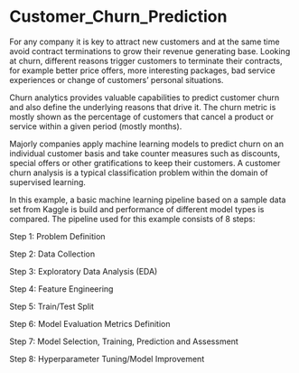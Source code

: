 # Customer_Churn_Prediction
For any company it is key to attract new customers and at the same time avoid contract terminations to grow their revenue generating base. Looking at churn, different reasons trigger customers to terminate their contracts, for example better price offers, more interesting packages, bad service experiences or change of customers’ personal situations.

Churn analytics provides valuable capabilities to predict customer churn and also define the underlying reasons that drive it. The churn metric is mostly shown as the percentage of customers that cancel a product or service within a given period (mostly months).

Majorly companies apply machine learning models to predict churn on an individual customer basis and take counter measures such as discounts, special offers or other gratifications to keep their customers. A customer churn analysis is a typical classification problem within the domain of supervised learning.

In this example, a basic machine learning pipeline based on a sample data set from Kaggle is build and performance of different model types is compared. The pipeline used for this example consists of 8 steps:

Step 1: Problem Definition

Step 2: Data Collection

Step 3: Exploratory Data Analysis (EDA)

Step 4: Feature Engineering

Step 5: Train/Test Split

Step 6: Model Evaluation Metrics Definition

Step 7: Model Selection, Training, Prediction and Assessment

Step 8: Hyperparameter Tuning/Model Improvement
